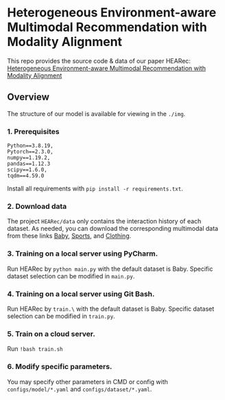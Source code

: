 # Heterogeneous Environment-aware Multimodal Recommendation with Modality Alignment

This repo provides the source code & data of our paper HEARec: [Heterogeneous Environment-aware Multimodal Recommendation with Modality Alignment](https://github.com/HubuKG/HEARec) 

## Overview

The structure of our model is available for viewing in the ``./img``.


### 1. Prerequisites

```
Python==3.8.19,
Pytorch==2.3.0,
numpy==1.19.2,
pandas==1.12.3
scipy==1.6.0,
tqdm==4.59.0
```

Install all requirements with ``pip install -r requirements.txt``.


### 2. Download data

The project `HEARec/data` only contains the interaction history of each dataset. As needed, you can download the corresponding multimodal data from these links [Baby](https://drive.google.com/drive/folders/1Fk21441EO1l7wgOOARh2thu4FjgtKWQp), [Sports](https://drive.google.com/drive/folders/1iJtyDmgeYdZsvO5297dNafyPDya21e8D), and [Clothing](https://drive.google.com/drive/folders/1Suzbyc26BEPPLQJzT_5-EDz_wMf6r7u6).

### 3. Training on a local server using PyCharm.

Run HEARec by ``python main.py`` with the default dataset is Baby. Specific dataset selection can be modified in `main.py`.

### 4. Training on a local server using Git Bash.

Run HEARec by ``train.\`` with the default dataset is Baby. Specific dataset selection can be modified in `train.py`.


### 5. Train on a cloud server.

Run ``!bash train.sh``

### 6. Modify specific parameters.

You may specify other parameters in CMD or config with `configs/model/*.yaml` and `configs/dataset/*.yaml`. 
